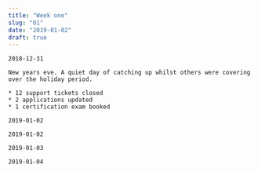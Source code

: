 ```yaml
---
title: "Week one"
slug: "01"
date: "2019-01-02"
draft: true
---
```


```
2018-12-31

New years eve. A quiet day of catching up whilst others were covering over the holiday period. 

* 12 support tickets closed
* 2 applications updated
* 1 certification exam booked
```

```
2019-01-02

```

`2019-01-02`

`2019-01-03`

`2019-01-04`
